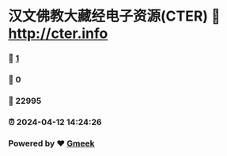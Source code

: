 # 汉文佛教大藏经电子资源(CTER) :link: http://cter.info 
### :page_facing_up: [1](http://cter.info/tag.html) 
### :speech_balloon: 0 
### :hibiscus: 22995 
### :alarm_clock: 2024-04-12 14:24:26 
### Powered by :heart: [Gmeek](https://github.com/Meekdai/Gmeek)
